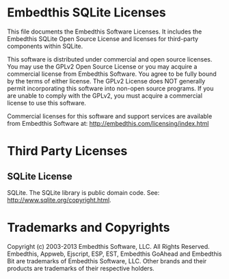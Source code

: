 Embedthis SQLite Licenses
===

This file documents the Embedthis Software Licenses. It includes the Embedthis SQLite Open Source License and licenses for third-party components within SQLite.

This software is distributed under commercial and open source licenses. You may use the GPLv2 Open Source License or you may acquire a commercial license from Embedthis Software. You agree to be fully bound by the terms of either license. The GPLv2 License does NOT generally permit incorporating this software into non-open source programs. If you are unable to comply with the GPLv2, you must acquire a commercial license to use this software.

Commercial licenses for this software and support services are available from Embedthis Software at: http://embedthis.com/licensing/index.html

Third Party Licenses
===

SQLite License
---

SQLite. The SQLite library is public domain code. See: http://www.sqlite.org/copyright.html.


Trademarks and Copyrights
===
Copyright (c) 2003-2013 Embedthis Software, LLC. All Rights Reserved.
Embedthis, Appweb, Ejscript, ESP, EST, Embedthis GoAhead and Embedthis Bit are trademarks of Embedthis Software, LLC. Other brands and their products are trademarks of their respective holders.

